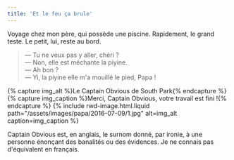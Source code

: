 ```yaml
---
title: 'Et le feu ça brule'
---
```


Voyage chez mon père, qui possède une piscine. Rapidement, le grand teste. Le
petit, lui, reste au bord.

<!-- more -->

> — Tu ne veux pas y aller, chéri ?  
> — Non, elle est méchante la piyine.  
> — Ah bon ?  
> — Yi, la piyine elle m'a mouillé le pied, Papa !

{% capture img_alt %}Le Captain Obvious de South Park{% endcapture %}
{% capture img_caption %}Merci, <span lang="en">Captain Obvious</span>, votre
travail est fini !{% endcapture %} {% include rwd-image.html.liquid
path="/assets/images/papa/2016-07-09/1.jpg"
alt=img_alt
caption=img_caption
%}

<span lang="en">Captain Obvious</span> est, en anglais, le surnom donné, par
ironie, à une personne énonçant des banalités ou des évidences. Je ne connais
pas d'équivalent en français.
